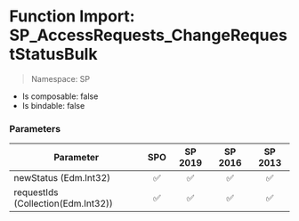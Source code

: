 # Function Import: SP_AccessRequests_ChangeRequestStatusBulk

> Namespace: SP

- Is composable: false
- Is bindable: false

### Parameters

Parameter | SPO | SP 2019 | SP 2016 | SP 2013
----------|:---:|:-------:|:-------:|:-------:
newStatus (Edm.Int32) | ✅ | ✅ | ✅ | ✅
requestIds (Collection(Edm.Int32)) | ✅ | ✅ | ✅ | ✅